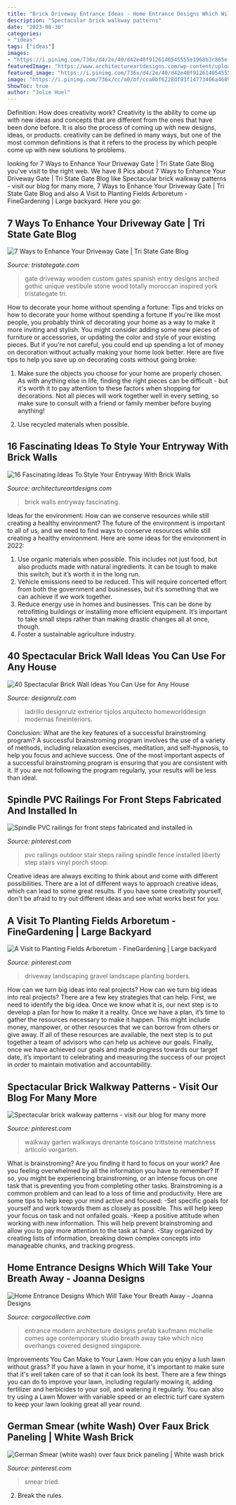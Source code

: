 ```yaml
---
title: "Brick Driveway Entrance Ideas - Home Entrance Designs Which Will Take Your Breath Away"
description: "Spectacular brick walkway patterns"
date: "2023-08-30"
categories:
- "ideas"
tags: ["ideas"]
images:
- "https://i.pinimg.com/736x/d4/2e/40/d42e40f9126140545555e1968b3c865e.jpg"
featuredImage: "https://www.architectureartdesigns.com/wp-content/uploads/2016/10/2-25.jpg"
featured_image: "https://i.pinimg.com/736x/d4/2e/40/d42e40f9126140545555e1968b3c865e.jpg"
image: "https://i.pinimg.com/736x/cc/a0/bf/cca0bf6228df83f14773406a4689e7fd.jpg"
ShowToc: true
author: "Jolie Huel"
---
```



Definition: How does creativity work?
Creativity is the ability to come up with new ideas and concepts that are different from the ones that have been done before. It is also the process of coming up with new designs, ideas, or products. creativity can be defined in many ways, but one of the most common definitions is that it refers to the process by which people come up with new solutions to problems.

	

		
looking for 7 Ways to Enhance Your Driveway Gate | Tri State Gate Blog you've visit to the right web. We have 8 Pics about 7 Ways to Enhance Your Driveway Gate | Tri State Gate Blog like Spectacular brick walkway patterns - visit our blog for many more, 7 Ways to Enhance Your Driveway Gate | Tri State Gate Blog and also A Visit to Planting Fields Arboretum - FineGardening | Large backyard. Here you go:
		
    
## 7 Ways To Enhance Your Driveway Gate | Tri State Gate Blog

<img loading=lazy src="https://www.tristategate.com/uploads/attachment/attach/38/vestibule.jpg.jpg" onerror="this.onerror=null;this.src='https://tse3.mm.bing.net/th?id=OIP.1znz7xPr6VAmimgfofyZtQHaE7&amp;pid=15.1';" alt="7 Ways to Enhance Your Driveway Gate | Tri State Gate Blog">

_Source: tristategate.com_

>gate driveway wooden custom gates spanish entry designs arched gothic unique vestibule stone wood totally moroccan inspired york tristategate tri. 

	

How to decorate your home without spending a fortune: Tips and tricks on how to decorate your home without spending a fortune
If you're like most people, you probably think of decorating your home as a way to make it more inviting and stylish. You might consider adding some new pieces of furniture or accessories, or updating the color and style of your existing pieces. But if you're not careful, you could end up spending a lot of money on decoration without actually making your home look better. Here are five tips to help you save up on decorating costs without going broke: 
1. Make sure the objects you choose for your home are properly chosen. As with anything else in life, finding the right pieces can be difficult - but it's worth it to pay attention to these factors when shopping for decorations. Not all pieces will work together well in every setting, so make sure to consult with a friend or family member before buying anything! 

2. Use recycled materials when possible.

    
## 16 Fascinating Ideas To Style Your Entryway With Brick Walls

<img loading=lazy src="https://www.architectureartdesigns.com/wp-content/uploads/2016/10/2-25.jpg" onerror="this.onerror=null;this.src='https://tse2.mm.bing.net/th?id=OIP.KHszV6hqk7ZDz8ZW81Ty8wHaLH&amp;pid=15.1';" alt="16 Fascinating Ideas To Style Your Entryway With Brick Walls">

_Source: architectureartdesigns.com_

>brick walls entryway fascinating. 

	

Ideas for the environment: How can we conserve resources while still creating a healthy environment?
The future of the environment is important to all of us, and we need to find ways to conserve resources while still creating a healthy environment. Here are some ideas for the environment in 2022: 
1. Use organic materials when possible. This includes not just food, but also products made with natural ingredients. It can be tough to make this switch, but it’s worth it in the long run. 
2. Vehicle emissions need to be reduced. This will require concerted effort from both the government and businesses, but it’s something that we can achieve if we work together. 
3. Reduce energy use in homes and businesses. This can be done by retrofitting buildings or installing more efficient equipment. It’s important to take small steps rather than making drastic changes all at once, though. 
4. Foster a sustainable agriculture industry.

    
## 40 Spectacular Brick Wall Ideas You Can Use For Any House

<img loading=lazy src="https://cdn.designrulz.com/wp-content/uploads/2017/09/light-brick-wall-design.jpg" onerror="this.onerror=null;this.src='https://tse3.mm.bing.net/th?id=OIP.YH-RKatIyRwXbyRQ_y_yzwHaLB&amp;pid=15.1';" alt="40 Spectacular Brick Wall Ideas You Can Use for Any House">

_Source: designrulz.com_

>ladrillo designrulz extrerior tijolos arquitecto homeworlddesign modernas fineinteriors. 

	

Conclusion: What are the key features of a successful brainstroming program?
A successful brainstroming program involves the use of a variety of methods, including relaxation exercises, meditation, and self-hypnosis, to help you focus and achieve success. One of the most important aspects of a successful brainstroming program is ensuring that you are consistent with it. If you are not following the program regularly, your results will be less than ideal.

    
## Spindle PVC Railings For Front Steps Fabricated And Installed In

<img loading=lazy src="https://i.pinimg.com/736x/dc/66/b9/dc66b9c6cc26548ef832d908b4429e6e.jpg" onerror="this.onerror=null;this.src='https://tse3.mm.bing.net/th?id=OIP.ZoOKGOoPvDia2FNyNY5OBgHaJ4&amp;pid=15.1';" alt="Spindle PVC railings for front steps fabricated and installed in">

_Source: pinterest.com_

>pvc railings outdoor stair steps railing spindle fence installed liberty step stairs vinyl porch stoop. 

	

Creative ideas are always exciting to think about and come with different possibilities. There are a lot of different ways to approach creative ideas, which can lead to some great results. If you have some creativity yourself, don't be afraid to try out different ideas and see what works best for you.

    
## A Visit To Planting Fields Arboretum - FineGardening | Large Backyard

<img loading=lazy src="https://i.pinimg.com/736x/a7/b5/3b/a7b53b0c15223fc62dfac12fd368affe--gravel-driveway-long-driveway-landscaping.jpg" onerror="this.onerror=null;this.src='https://tse4.mm.bing.net/th?id=OIP.9gHjrDWjO7esWHLWgGuvwgHaNK&amp;pid=15.1';" alt="A Visit to Planting Fields Arboretum - FineGardening | Large backyard">

_Source: pinterest.com_

>driveway landscaping gravel landscape planting borders. 

	

How can we turn big ideas into real projects?
How can we turn big ideas into real projects? There are a few key strategies that can help. First, we need to identify the big idea. Once we know what it is, our next step is to develop a plan for how to make it a reality. Once we have a plan, it’s time to gather the resources necessary to make it happen. This might include money, manpower, or other resources that we can borrow from others or give away. If all of these resources are available, the next step is to put together a team of advisors who can help us achieve our goals. Finally, once we have achieved our goals and made progress towards our target date, it’s important to celebrating and measuring the success of our project in order to maintain motivation and accountability.

    
## Spectacular Brick Walkway Patterns - Visit Our Blog For Many More

<img loading=lazy src="https://i.pinimg.com/736x/cc/a0/bf/cca0bf6228df83f14773406a4689e7fd.jpg" onerror="this.onerror=null;this.src='https://tse2.mm.bing.net/th?id=OIP.RuHU20xLVVMw568ehlcTQQHaLI&amp;pid=15.1';" alt="Spectacular brick walkway patterns - visit our blog for many more">

_Source: pinterest.com_

>walkway garten walkways drenante toscano trittsteine matchness articolo vorgarten. 

	

What is brainstroming?
Are you finding it hard to focus on your work? Are you feeling overwhelmed by all the information you have to remember? If so, you might be experiencing brainstroming, or an intense focus on one task that is preventing you from completing other tasks. Brainstroming is a common problem and can lead to a loss of time and productivity. Here are some tips to help keep your mind active and focused: 
-Set specific goals for yourself and work towards them as closely as possible. This will help keep your focus on task and not onfailed goals. 
-Keep a positive attitude when working with new information. This will help prevent brainstroming and allow you to pay more attention to the task at hand. 
-Stay organized by creating lists of information, breaking down complex concepts into manageable chunks, and tracking progress.

    
## Home Entrance Designs Which Will Take Your Breath Away - Joanna Designs

<img loading=lazy src="http://payload231.cargocollective.com/1/13/443219/6925522/Wood and Concrete Home Entrance.jpg" onerror="this.onerror=null;this.src='https://tse4.mm.bing.net/th?id=OIP.dEkJ5b4ECp_vjAiNvVa1-QHaLJ&amp;pid=15.1';" alt="Home Entrance Designs Which Will Take Your Breath Away - Joanna Designs">

_Source: cargocollective.com_

>entrance modern architecture designs prefab kaufmann michelle comes age contemporary studio breath away take which nice overhangs covered designed singapore. 

	

Improvements You Can Make to Your Lawn: How can you enjoy a lush lawn without grass?
If you have a lawn in your home, it's important to make sure that it's well taken care of so that it can look its best. There are a few things you can do to improve your lawn, including regularly mowing it, adding fertilizer and herbicides to your soil, and watering it regularly. You can also try using a Lawn Mower with variable speed or an electric turf care system to keep your lawn looking great all year round.

    
## German Smear (white Wash) Over Faux Brick Paneling | White Wash Brick

<img loading=lazy src="https://i.pinimg.com/736x/d4/2e/40/d42e40f9126140545555e1968b3c865e.jpg" onerror="this.onerror=null;this.src='https://tse4.mm.bing.net/th?id=OIP.etZP0o70TXNUF9cUwrAtngHaJ3&amp;pid=15.1';" alt="German Smear (white wash) over faux brick paneling | White wash brick">

_Source: pinterest.com_

>smear tried. 

	

2. Break the rules.

